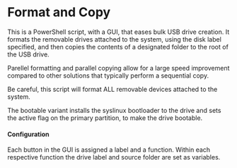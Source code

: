 # Format and Copy
This is a PowerShell script, with a GUI, that eases bulk USB drive creation. It formats the removable drives attached to the system, using the disk label specified, and then copies the contents of a designated folder to the root of the USB drive.

Parellel formatting and parallel copying allow for a large speed improvement compared to other solutions that typically perform a sequential copy.

Be careful, this script will format ALL removable devices attached to the system.

The bootable variant installs the syslinux bootloader to the drive and sets the active flag on the primary partition, to make the drive bootable.

#### Configuration
Each button in the GUI is assigned a label and a function. Within each respective function the drive label and source folder are set as variables.
